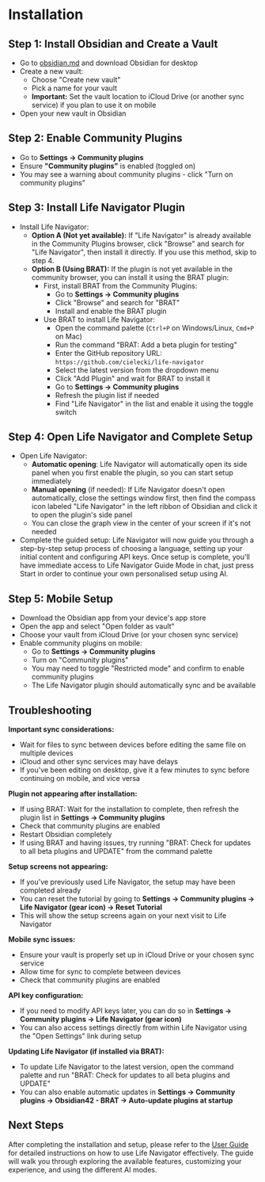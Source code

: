 # Installation

## Step 1: **Install Obsidian and Create a Vault**

- Go to [obsidian.md](https://obsidian.md/) and download Obsidian for desktop
- Create a new vault:
    - Choose "Create new vault"
    - Pick a name for your vault
    - **Important:** Set the vault location to iCloud Drive (or another sync service) if you plan to use it on mobile
- Open your new vault in Obsidian

## Step 2: **Enable Community Plugins**

- Go to **Settings → Community plugins** 
- Ensure **"Community plugins"** is enabled (toggled on)
- You may see a warning about community plugins - click "Turn on community plugins"

## Step 3: **Install Life Navigator Plugin**

- Install Life Navigator:
  - **Option A (Not yet available):** If "Life Navigator" is already available in the Community Plugins browser, click "Browse" and search for "Life Navigator", then install it directly. If you use this method, skip to step 4.
  - **Option B (Using BRAT):** If the plugin is not yet available in the community browser, you can install it using the BRAT plugin:
    - First, install BRAT from the Community Plugins:
        - Go to **Settings → Community plugins**
        - Click "Browse" and search for "BRAT"
        - Install and enable the BRAT plugin
    - Use BRAT to install Life Navigator:
        - Open the command palette (`Ctrl+P` on Windows/Linux, `Cmd+P` on Mac)
        - Run the command "BRAT: Add a beta plugin for testing"
        - Enter the GitHub repository URL: `https://github.com/cielecki/life-navigator`
        - Select the latest version from the dropdown menu
        - Click "Add Plugin" and wait for BRAT to install it
        - Go to **Settings → Community plugins**
        - Refresh the plugin list if needed
        - Find "Life Navigator" in the list and enable it using the toggle switch

## Step 4: **Open Life Navigator and Complete Setup**

- Open Life Navigator:
    - **Automatic opening**: Life Navigator will automatically open its side panel when you first enable the plugin, so you can start setup immediately
    - **Manual opening** (if needed): If Life Navigator doesn't open automatically, close the settings window first, then find the compass icon labeled "Life Navigator" in the left ribbon of Obsidian and click it to open the plugin's side panel
    - You can close the graph view in the center of your screen if it's not needed
- Complete the guided setup:
    Life Navigator will now guide you through a step-by-step setup process of choosing a language, setting up your initial content and configuring API keys. Once setup is complete, you'll have immediate access to Life Navigator Guide Mode in chat, just press Start in order to continue your own personalised setup using AI.

## Step 5: **Mobile Setup**

- Download the Obsidian app from your device's app store
- Open the app and select "Open folder as vault"
- Choose your vault from iCloud Drive (or your chosen sync service)
- Enable community plugins on mobile:
    - Go to **Settings → Community plugins**
    - Turn on "Community plugins" 
    - You may need to toggle "Restricted mode" and confirm to enable community plugins
    - The Life Navigator plugin should automatically sync and be available

## Troubleshooting

**Important sync considerations:**
- Wait for files to sync between devices before editing the same file on multiple devices
- iCloud and other sync services may have delays
- If you've been editing on desktop, give it a few minutes to sync before continuing on mobile, and vice versa

**Plugin not appearing after installation:**
- If using BRAT: Wait for the installation to complete, then refresh the plugin list in **Settings → Community plugins**
- Check that community plugins are enabled
- Restart Obsidian completely
- If using BRAT and having issues, try running "BRAT: Check for updates to all beta plugins and UPDATE" from the command palette

**Setup screens not appearing:**
- If you've previously used Life Navigator, the setup may have been completed already
- You can reset the tutorial by going to **Settings → Community plugins → Life Navigator (gear icon) → Reset Tutorial**
- This will show the setup screens again on your next visit to Life Navigator

**Mobile sync issues:**
- Ensure your vault is properly set up in iCloud Drive or your chosen sync service
- Allow time for sync to complete between devices
- Check that community plugins are enabled

**API key configuration:**
- If you need to modify API keys later, you can do so in **Settings → Community plugins → Life Navigator (gear icon)**
- You can also access settings directly from within Life Navigator using the "Open Settings" link during setup

**Updating Life Navigator (if installed via BRAT):**
- To update Life Navigator to the latest version, open the command palette and run "BRAT: Check for updates to all beta plugins and UPDATE"
- You can also enable automatic updates in **Settings → Community plugins → Obsidian42 - BRAT → Auto-update plugins at startup**

## Next Steps

After completing the installation and setup, please refer to the [User Guide](USER-GUIDE.md) for detailed instructions on how to use Life Navigator effectively. The guide will walk you through exploring the available features, customizing your experience, and using the different AI modes.
